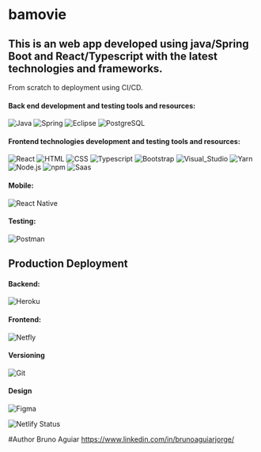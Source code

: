 # bamovie
## This is an web app developed using java/Spring Boot and React/Typescript with the latest technologies and frameworks. 
From scratch to deployment using CI/CD. 

#### Back end development and testing tools and resources:

![Java](https://img.shields.io/badge/Java-ED8B00?style=for-the-badge&logo=java&logoColor=white)
![Spring](https://img.shields.io/badge/Spring-6DB33F?style=for-the-badge&logo=spring&logoColor=white)
![Eclipse](https://img.shields.io/badge/Eclipse-2C2255?style=for-the-badge&logo=eclipse&logoColor=white)
![PostgreSQL](https://img.shields.io/badge/PostgreSQL-316192?style=for-the-badge&logo=postgresql&logoColor=white)

#### Frontend technologies development and testing tools and resources:

![React](https://img.shields.io/badge/React-20232A?style=for-the-badge&logo=react&logoColor=61DAFB)
![HTML](https://img.shields.io/badge/HTML-239120?style=for-the-badge&logo=html5&logoColor=white)
![CSS](https://img.shields.io/badge/CSS3-1572B6?style=for-the-badge&logo=css3&logoColor=white)
![Typescript](https://img.shields.io/badge/TypeScript-007ACC?style=for-the-badge&logo=typescript&logoColor=white)
![Bootstrap](https://img.shields.io/badge/Bootstrap-563D7C?style=for-the-badge&logo=bootstrap&logoColor=white)
![Visual_Studio](https://img.shields.io/badge/Visual_Studio_Code-0078D4?style=for-the-badge&logo=visual%20studio%20code&logoColor=white)
![Yarn](https://img.shields.io/badge/Yarn-2C8EBB?style=for-the-badge&logo=yarn&logoColor=white)
![Node.js](https://img.shields.io/badge/Node.js-43853D?style=for-the-badge&logo=node.js&logoColor=white)
![npm](https://img.shields.io/badge/npm-CB3837?style=for-the-badge&logo=npm&logoColor=white)
![Saas](https://img.shields.io/badge/Sass-CC6699?style=for-the-badge&logo=sass&logoColor=white)

#### Mobile:

![React Native](https://img.shields.io/badge/React_Native-20232A?style=for-the-badge&logo=react&logoColor=61DAFB)

#### Testing:

![Postman](https://img.shields.io/badge/Postman-FF6C37?style=for-the-badge&logo=Postman&logoColor=white)

 ## Production Deployment
 
#### Backend: 
 
![Heroku](https://img.shields.io/badge/Heroku-430098?style=for-the-badge&logo=heroku&logoColor=white)

#### Frontend:
 
![Netfly](https://img.shields.io/badge/Netlify-00C7B7?style=for-the-badge&logo=netlify&logoColor=white)

#### Versioning

![Git](https://img.shields.io/badge/Git-F05032?style=for-the-badge&logo=git&logoColor=white)

#### Design

![Figma](https://img.shields.io/badge/Figma-F24E1E?style=for-the-badge&logo=figma&logoColor=white)

![Netlify Status](https://api.netlify.com/api/v1/badges/b87a8a09-475e-45a0-bc7c-b95b8e1f7382/deploy-status)

#Author
Bruno Aguiar
https://www.linkedin.com/in/brunoaguiarjorge/
